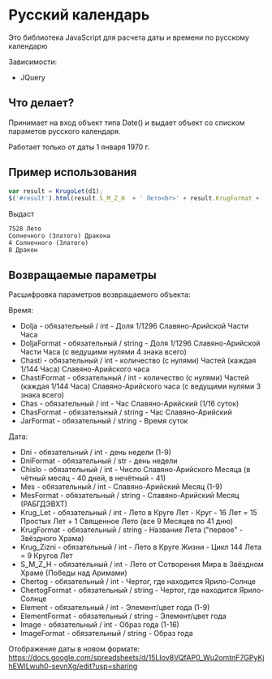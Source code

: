 # Русский календарь

Это библиотека JavaScript для расчета даты и времени по русскому календарю

Зависимости:
- JQuery 

## Что делает?

Принимает на вход объект типа Date() и выдает объект со списком параметов русского календаря.

Работает только от даты 1 января 1970 г.

## Пример использования

```js
var result = KrugoLet(d1);
$('#result').html(result.S_M_Z_H  + ' Лето<br>' + result.KrugFormat + '<br>' + result.Element + ' ' + result.ElementFormat + '<br>' + result.Image + ' ' + result.ImageFormat);
```

Выдаст
```
7528 Лето
Солнечного (Златого) Дракона
4 Солнечного (Златого)
8 Дракон
```

## Возвращаемые параметры

Расшифровка параметров возвращаемого объекта:

Время:
-  Dolja - обязательный / int - Доля 1/1296 Славяно-Арийской Части Часа
-  DoljaFormat - обязательный / string - Доля 1/1296 Славяно-Арийской Части Часа (с ведущими нулями 4 знака всего)
-  Chasti - обязательный / int - количество (с нулями) Частей (каждая 1/144 Часа) Славяно-Арийского часа
-  ChastiFormat - обязательный / int - количество (с нулями) Частей (каждая 1/144 Часа) Славяно-Арийского часа (с ведущими нулями 3 знака всего)
-  Chas - обязательный / int - Час Славяно-Арийский (1/16 суток)
-  ChasFormat - обязательный / string - Час Славяно-Арийский
-  JarFormat - обязательный / string - Время суток

Дата:
-  Dni - обязательный / int - день недели (1-9)
-  DniFormat - обязательный / str - день недели
-  Chislo - обязательный / int - Число Славяно-Арийского Месяца (в чётный месяц - 40 дней, в нечётный - 41)
-  Mes - обязательный / int - Славяно-Арийский Месяц (1-9)
-  MesFormat - обязательный / string - Славяно-Арийский Месяц (РАБГДЭВХТ)
-  Krug_Let - обязательный / int - Лето в Круге Лет - Круг - 16 Лет = 15 Простых Лет + 1 Священное Лето (все 9 Месяцев по 41 дню)
-  KrugFormat - обязательный / string - Название Лета ("первое" - Звёздного Храма)
-  Krug_Zizni - обязательный / int - Лето в Круге Жизни - Цикл 144 Лета = 9 Кругов Лет
-  S_M_Z_H - обязательный / int - Лето от Сотворения Мира в Звёздном Храме (Победы над Аримами)
-  Chertog - обязательный / int - Чертог, где находится Ярило-Солнце
-  ChertogFormat - обязательный / string - Чертог, где находится Ярило-Солнце
-  Element - обязательный / int - Элемент/цвет года (1-9)
-  ElementFormat - обязательный / string - Элемент/цвет года
-  Image - обязательный / int - Образ года (1-16)
-  ImageFormat - обязательный / string - Образ года

Отображение даты в новом формате:
https://docs.google.com/spreadsheets/d/15LIov8VQfAP0_Wu2omtnF7GPyKjhEWlLwuh0-sevnXg/edit?usp=sharing